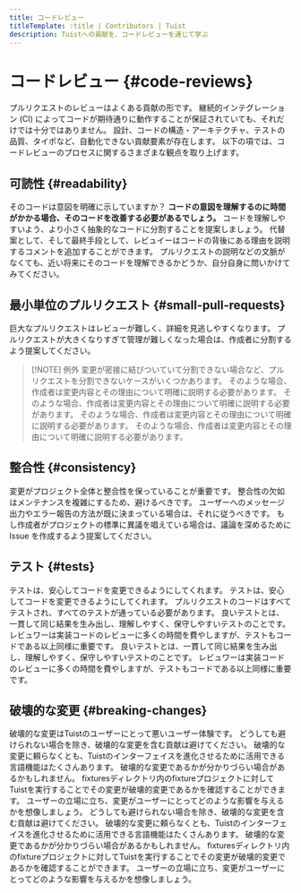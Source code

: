 ```yaml
---
title: コードレビュー
titleTemplate: :title | Contributors | Tuist
description: Tuistへの貢献を、コードレビューを通じて学ぶ
---
```


# コードレビュー {#code-reviews}

プルリクエストのレビューはよくある貢献の形です。 継続的インテグレーション (CI) によってコードが期待通りに動作することが保証されていても、それだけでは十分ではありません。 設計、コードの構造・アーキテクチャ、テストの品質、タイポなど、自動化できない貢献要素が存在します。 以下の項では、コードレビューのプロセスに関するさまざまな観点を取り上げます。

## 可読性 {#readability}

そのコードは意図を明確に示していますか？ **コードの意図を理解するのに時間がかかる場合、そのコードを改善する必要があるでしょう。** コードを理解しやすいよう、より小さく抽象的なコードに分割することを提案しましょう。 代替案として、そして最終手段として、レビュイーはコードの背後にある理由を説明するコメントを追加することができます。 プルリクエストの説明などの文脈がなくても、近い将来にそのコードを理解できるかどうか、自分自身に問いかけてみてください。

## 最小単位のプルリクエスト {#small-pull-requests}

巨大なプルリクエストはレビューが難しく、詳細を見逃しやすくなります。 プルリクエストが大きくなりすぎて管理が難しくなった場合は、作成者に分割するよう提案してください。

> [!NOTE] 例外
> 変更が密接に結びついていて分割できない場合など、プルリクエストを分割できないケースがいくつかあります。 そのような場合、作成者は変更内容とその理由について明確に説明する必要があります。 そのような場合、作成者は変更内容とその理由について明確に説明する必要があります。 そのような場合、作成者は変更内容とその理由について明確に説明する必要があります。 そのような場合、作成者は変更内容とその理由について明確に説明する必要があります。

## 整合性 {#consistency}

変更がプロジェクト全体と整合性を保っていることが重要です。 整合性の欠如はメンテナンスを複雑にするため、避けるべきです。 ユーザーへのメッセージ出力やエラー報告の方法が既に決まっている場合は、それに従うべきです。 もし作成者がプロジェクトの標準に異議を唱えている場合は、議論を深めるために Issue を作成するよう提案してください。

## テスト {#tests}

テストは、安心してコードを変更できるようにしてくれます。 テストは、安心してコードを変更できるようにしてくれます。 プルリクエストのコードはすべてテストされ、すべてのテストが通っている必要があります。 良いテストとは、一貫して同じ結果を生み出し、理解しやすく、保守しやすいテストのことです。 レビュワーは実装コードのレビューに多くの時間を費やしますが、テストもコードである以上同様に重要です。 良いテストとは、一貫して同じ結果を生み出し、理解しやすく、保守しやすいテストのことです。 レビュワーは実装コードのレビューに多くの時間を費やしますが、テストもコードである以上同様に重要です。

## 破壊的な変更 {#breaking-changes}

破壊的な変更はTuistのユーザーにとって悪いユーザー体験です。 どうしても避けられない場合を除き、破壊的な変更を含む貢献は避けてください。 破壊的な変更に頼らなくとも、Tuistのインターフェイスを進化させるために活用できる言語機能はたくさんあります。 破壊的な変更であるかが分かりづらい場合があるかもしれません。 fixturesディレクトリ内のfixtureプロジェクトに対してTuistを実行することでその変更が破壊的変更であるかを確認することができます。 ユーザーの立場に立ち、変更がユーザーにとってどのような影響を与えるかを想像しましょう。 どうしても避けられない場合を除き、破壊的な変更を含む貢献は避けてください。 破壊的な変更に頼らなくとも、Tuistのインターフェイスを進化させるために活用できる言語機能はたくさんあります。 破壊的な変更であるかが分かりづらい場合があるかもしれません。 fixturesディレクトリ内のfixtureプロジェクトに対してTuistを実行することでその変更が破壊的変更であるかを確認することができます。 ユーザーの立場に立ち、変更がユーザーにとってどのような影響を与えるかを想像しましょう。
